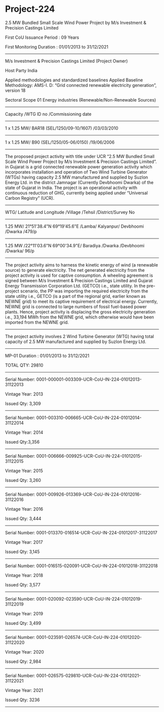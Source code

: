 # Project-224
2.5 MW Bundled Small Scale Wind Power Project by M/s Investment &amp; Precision Castings Limited

First CoU Issuance Period : 09 Years

First Monitoring Duration : 01/01/2013 to 31/12/2021
________
M/s Investment & Precision Castings Limited (Project
Owner)

Host Party India

Applied methodologies and 
standardized baselines
Applied Baseline Methodology:
AMS-I. D: “Grid connected renewable electricity 
generation”, version 18

Sectoral Scope 01 Energy industries
(Renewable/Non-Renewable Sources)
________________

Capacity /WTG ID no /Commissioning date
_________________
1 x 1.25 MW/ BAR18 (SEL/1250/09-10/1607) /03/03/2010
________________
1 x 1.25 MW/ B90 (SEL/1250/05-06/0150) /19/06/2006
___________
The proposed project activity with title under UCR “2.5 MW Bundled Small Scale Wind Power
Project by M/s Investment & Precision Castings Limited”. in Gujarat is a grid connected renewable 
power generation activity which incorporates installation and operation of Two Wind Turbine
Generator (WTGs) having capacity 2.5 MW manufactured and supplied by Suzlon Energy Ltd. in the
district Jamnagar (Currently Devbhoomi Dwarka) of the state of Gujarat in India. The project is an 
operational activity with continuous reduction of GHG, currently being applied under “Universal 
Carbon Registry” (UCR).
__________
WTG/ Latitude and Longitude /Village /Tehsil /District/Survey No
_____________
1.25 MW/ 21°51'38.4"N 69°19'45.6"E /Lamba/ Kalyanpur/ Devbhoomi /Dwarka /479/p
______________
1.25 MW /22°11'03.6"N 69°00'34.9"E/ Baradiya /Dwarka /Devbhoomi /Dwarka/ 96/p
_____________

The project activity aims to harness the kinetic energy of wind (a renewable source) to generate
electricity. The net generated electricity from the project activity is used for captive consumption. A 
wheeling agreement is signed between M/s Investment & Precision Castings Limited and Gujarat 
Energy Transmission Corporation Ltd. (GETCO) i.e., state utility. In the pre-project scenario, the PP 
was importing the required electricity from the state utility i.e., GETCO (is a part of the regional 
grid, earlier known as NEWNE grid) to meet its captive requirement of electrical energy. Currently, 
NEWNE grid is connected to large numbers of fossil fuel-based power plants. Hence, project activity 
is displacing the gross electricity generation i.e., 33,194 MWh from the NEWNE grid, which 
otherwise would have been imported from the NEWNE grid.
______
The project activity involves 2 Wind Turbine Generator (WTG) having total capacity of 2.5 MW 
manufactured and supplied by Suzlon Energy Ltd.
_______________
MP-01 Duration : 01/01/2013 to 31/12/2021

TOTAL QTY: 29810
_________
Serial Number: 0001-000001-003309-UCR-CoU-IN-224-01012013-31122013

Vintage Year: 2013

Issued Qty: 3,309
__________________

Serial Number: 0001-003310-006665-UCR-CoU-IN-224-01012014-31122014

Vintage Year: 2014

Issued Qty:3,356
______________
Serial Number: 0001-006666-009925-UCR-CoU-IN-224-01012015-31122015

Vintage Year: 2015

Issued Qty: 3,260
______________
Serial Number: 0001-009926-013369-UCR-CoU-IN-224-01012016-31122016

Vintage Year: 2016

Issued Qty: 3,444
__________________
Serial Number: 0001-013370-016514-UCR-CoU-IN-224-01012017-31122017

Vintage Year: 2017

Issued Qty: 3,145
_______________
Serial Number: 0001-016515-020091-UCR-CoU-IN-224-01012018-31122018

Vintage Year: 2018

Issued Qty: 3,577
_______________
Serial Number: 0001-020092-023590-UCR-CoU-IN-224-01012019-31122019

Vintage Year: 2019

Issued Qty: 3,499
_______________
Serial Number: 0001-023591-026574-UCR-CoU-IN-224-01012020-31122020

Vintage Year: 2020

Issued Qty: 2,984
________________
Serial Number: 0001-026575-029810-UCR-CoU-IN-224-01012021-31122021

Vintage Year: 2021

Issued Qty: 3236
___________

